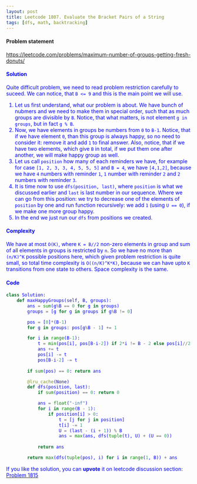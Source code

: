 ```yaml
---
layout: post
title: Leetcode 1807. Evaluate the Bracket Pairs of a String
tags: [dfs, math, backtracking]
---
```


#### Problem statement
<a href="https://leetcode.com/problems/maximum-number-of-groups-getting-fresh-donuts/"> <font color = blue>https://leetcode.com/problems/maximum-number-of-groups-getting-fresh-donuts/

#### Solution
Quite difficult problem, we need to read problem restriction carefully to suceed. We can notice, that `B <= 9` and this is the main point we will use.

1. Let us first understand, what our problem is about. We have bunch of nubmers and we need to make them in special order, such that as much groups are divisible by `B`. Notice, that what matters, is not element `g in groups`, but in fact `g % B`. 
2. Now, we have elements in groups be numbers from `0` to `B-1`. Notice, that if we have element `0`, than this group is always happy, so no need to consider it: remove it and add `1` to final answer. Also, notice, that if we have two elements, which give `B` in total, if we put them one after another, we will make happy group as well.
3. Let us call `position` how many of each reminders we have, for example for case `[1, 2, 3, 3, 4, 5, 5, 5]` and `B = 4`, we have `[4,1,2]`, because we have `4` numbers with reminder `1`, `1` number with reminder `2` and `2` numbers with reminder `3`. 
4. It is time now to use `dfs(position, last)`, where `position` is what we discussed earlier and `last` is last number in our sequence. Where we can go from this position: we try to decrease one of the elements of `position` by one and run function recursively: we add `1` (using `U == 0`), if we make one more group happy.
5. In the end we just run our `dfs` from positions we created.

#### Complexity
We have at most `O(K)`, where `K = B//2` non-zero elements in group and sum of all elements in groups is restricted by `n`. So we have no more than `(n/K)^K` possible positions here, which given problem restriction is quite small, so total time complexity is `O((n/K)^K*K)`, because we can have upto `K` transitions from one state to others. Space complexity is the same.

#### Code
```python
class Solution:
    def maxHappyGroups(self, B, groups):
        ans = sum(g%B == 0 for g in groups)
        groups = [g for g in groups if g%B != 0]

        pos = [0]*(B-1)
        for g in groups: pos[g%B - 1] += 1

        for i in range(B-1):
            t = min(pos[i], pos[B-i-2]) if 2*i != B - 2 else pos[i]//2
            ans += t
            pos[i] -= t
            pos[B-i-2] -= t
            
        if sum(pos) == 0: return ans

        @lru_cache(None)
        def dfs(position, last):
            if sum(position) == 0: return 0

            ans = float("-inf")
            for i in range(B - 1):
                if position[i] > 0:
                    t = [j for j in position]
                    t[i] -= 1
                    U = (last - (i + 1)) % B
                    ans = max(ans, dfs(tuple(t), U) + (U == 0))
                      
            return ans

        return max(dfs(tuple(pos), i) for i in range(1, B)) + ans
```

If you like the solution, you can **upvote** it on leetcode discussion section:<a href="https://leetcode.com/problems/maximum-number-of-groups-getting-fresh-donuts/discuss/1140548/Python-dfs-with-optimizations-explained"> <font color = blue>Problem 1815
